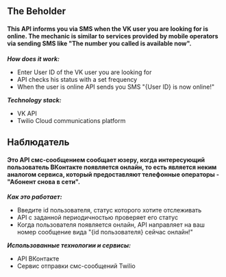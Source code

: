 ## The Beholder
 
#### This API informs you via SMS when the VK user you are looking for is online. The mechanic is similar to services provided by mobile operators via sending SMS like "The number you called is available now".

***How does it work:***
- Enter User ID of the VK user you are looking for
- API checks his status with a set frequency
- When the user is online API sends you SMS "{User ID} is now online!"

***Technology stack:***
- VK API
- Twilio Cloud communications platform 


## Наблюдатель

#### Это API смс-сообщением сообщает юзеру, когда интересующий пользователь ВКонтакте появляется онлайн, то есть является неким аналогом сервиса, который предоставляют телефонные операторы - "Абонент снова в сети".


***Как это работает:***
- Введите id пользователя, статус которого хотите отслеживать
- API c заданной периодичностью проверяет его статус
- Когда пользователя появляется онлайн, API направляет на ваш номер сообщение вида "{id пользователя} сейчас онлайн!"


***Использованные технологии и сервисы:***
- API ВКонтакте
- Сервис отправки смс-сообщений Twilio
